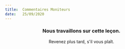 ```yaml
---
title:  Commentaires Moniteurs
date:   25/09/2020
---
```


### <center>Nous travaillons sur cette leçon.</center>
<center>Revenez plus tard, s'il vous plaît.</center>